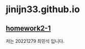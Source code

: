 # jinijn33.github.io

[**homework2-1**](https://github.com/jinijn33/jinijn33.github.io/blob/main/homework%202-1.html)
-
저는 20221279 최민석 입니다.
